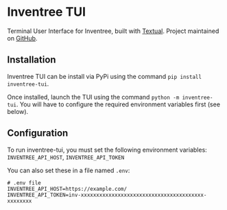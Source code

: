 
# Inventree TUI

Terminal User Interface for Inventree, built with [Textual](https://github.com/Textualize/textual). Project maintained on [GitHub](https://github.com/j-huff/inventree-tui).

## Installation

Inventree TUI can be install via PyPi using the command `pip install inventree-tui`.

Once installed, launch the TUI using the command `python -m inventree-tui`. You will have to configure the required environment variables first (see below).

## Configuration

To run inventree-tui, you must set the following environment variables: `INVENTREE_API_HOST`, `INVENTREE_API_TOKEN`

You can also set these in a file named `.env`:

```
# .env file
INVENTREE_API_HOST=https://example.com/
INVENTREE_API_TOKEN=inv-xxxxxxxxxxxxxxxxxxxxxxxxxxxxxxxxxxxxxxxx-xxxxxxxx
```

